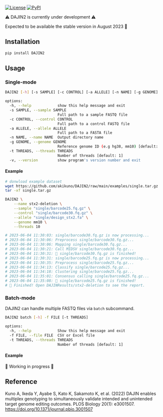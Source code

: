 [![License](https://img.shields.io/badge/License-MIT-9cf.svg?style=flat-square)](https://choosealicense.com/licenses/mit/)
[![PyPI](https://img.shields.io/pypi/v/DAJIN2.svg?label=PyPI&color=orange&style=flat-square)](https://pypi.org/project/DAJIN2/)

⚠️ DAJIN2 is currently under development ⚠️

Expected to be available the stable version in August 2023 🤞

## Installation

```bash
pip install DAJIN2
```

## Usage

### Single-mode

```bash
DAJIN2 [-h] [-s SAMPLE] [-c CONTROL] [-a ALLELE] [-n NAME] [-g GENOME] [-t THREADS] [-v]

options:
  -h, --help            show this help message and exit
  -s SAMPLE, --sample SAMPLE
                        Full path to a sample FASTQ file
  -c CONTROL, --control CONTROL
                        Full path to a control FASTQ file
  -a ALLELE, --allele ALLELE
                        Full path to a FASTA file
  -n NAME, --name NAME  Output directory name
  -g GENOME, --genome GENOME
                        Reference genome ID (e.g hg38, mm10) [default: '']
  -t THREADS, --threads THREADS
                        Number of threads [default: 1]
  -v, --version         show program's version number and exit
```

#### Example

```bash
# donwload example dataset
wget https://github.com/akikuno/DAJIN2/raw/main/examples/single.tar.gz
tar -xf single.tar.gz

DAJIN2 \
    --name stx2-deletion \
    --sample "single/barcode25.fq.gz" \
    --control "single/barcode30.fq.gz" \
    --allele "single/design_stx2.fa" \
    --genome mm10 \
    --threads 10

# 2023-06-04 11:30:03: single/barcode30.fq.gz is now processing...
# 2023-06-04 11:30:06: Preprocess single/barcode30.fq.gz...
# 2023-06-04 11:30:06: Mapping single/barcode30.fq.gz...
# 2023-06-04 11:30:21: Call MIDSV single/barcode30.fq.gz...
# 2023-06-04 11:30:31: 🍵 single/barcode30.fq.gz is finished!
# 2023-06-04 11:30:31: single/barcode25.fq.gz is now processing...
# 2023-06-04 11:30:35: Preprocess single/barcode25.fq.gz...
# 2023-06-04 11:34:13: Classify single/barcode25.fq.gz...
# 2023-06-04 11:34:18: Clustering single/barcode25.fq.gz...
# 2023-06-04 11:35:01: Consensus calling single/barcode25.fq.gz...
# 2023-06-04 11:35:08: 🍵 single/barcode25.fq.gz is finished!
# 🎉 Finished! Open DAJINResults/stx2-deletion to see the report.
```

### Batch-mode

DAJIN2 can handle multiple FASTQ files via `batch` subcommand.

```bash
DAJIN2 batch [-h] -f FILE [-t THREADS]

options:
  -h, --help            Show this help message and exit
  -f FILE, --file FILE  CSV or Excel file
  -t THREADS, --threads THREADS
                        Number of threads [default: 1]
```

#### Example

🚧 Working in progress 🚧

## Reference

Kuno A, Ikeda Y, Ayabe S, Kato K, Sakamoto K, et al. (2022) DAJIN enables multiplex genotyping to simultaneously validate intended and unintended target genome editing outcomes. PLOS Biology 20(1): e3001507. https://doi.org/10.1371/journal.pbio.3001507
